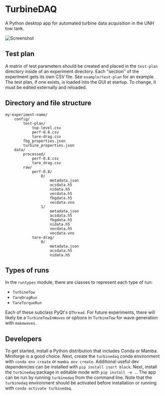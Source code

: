 # TurbineDAQ

A Python desktop app for automated turbine data acquisition in the UNH tow tank.

![Screenshot](https://raw.githubusercontent.com/petebachant/PhD-thesis/gh-pages/figures/TurbineDAQ.PNG)

## Test plan

A matrix of test parameters should be created and placed in the
`test-plan` directory inside of an experiment directory.
Each "section" of the experiment gets its own CSV file.
See `example/test-plan` for an
example.
The test plan, if one exists, is loaded into the GUI at startup.
To change, it must be
edited externally and reloaded.

## Directory and file structure

```
my-experiment-name/
    config/
        test-plan/
            top-level.csv
            perf-0.8.csv
            tare-drag.csv
        fbg_properties.json
        turbine_properties.json
    data/
        processed/
            perf-0.8.csv
            tare_drag.csv
        raw/
            perf-0.8/
                0/
                    metadata.json
                    acsdata.h5
                    nidata.h5
                    vecdata.h5
                    fbgdata.h5
                    vecdata.vno
                1/
                    metadata.json
                    acsdata.h5
                    fbgdata.h5
                    nidata.h5
                    vecdata.h5
                    vecdata.vno
            tare-drag/
                0/
                    metadata.json
                    acsdata.h5
                    nidata.h5
```

## Types of runs

In the `runtypes` module, there are classes to represent each type of run:

  * `TurbineTow`
  * `TareDragRun`
  * `TareTorqueRun`

Each of these subclass PyQt's `QThread`. For future experiments,
there will likely be
a `TurbineTowInWaves` or options in `TurbineTow` for wave generation with
`makewaves`.

## Developers

To get started, install a Python distribution that includes Conda or Mamba.
Miniforge is a good choice.
Next, create the `turbinedaq` conda environment with `conda env create` or
`mamba env create`.
Additional useful dev dependencies can be installed with
`pip install isort black`.
Next, install the `turbinedaq` package in editable mode with
`pip install -e .`.
The app can be run by running `turbinedaq` from the command line.
Note that the `turbinedaq` environment should be activated before installation
or running with `conda activate turbinedaq`.
